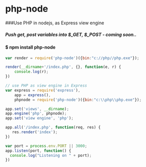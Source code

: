 php-node
============

###Use PHP in nodejs, as Express view engine

##### Push get, post variables into $_GET, $_POST - coming soon..

#### $ npm install php-node

```javascript
var render = require('php-node')({bin:"c://php//php.exe"});

render(__dirname+'/index.php', {}, function(e, r) {
    console.log(r);
})

// use PHP as view engine in Express
var express = require('express'),
	app = express(),
	phpnode = require('php-node')({bin:"c:\\php\\php.exe"});

app.set('views', __dirname);
app.engine('php', phpnode);
app.set('view engine', 'php');

app.all('/index.php', function(req, res) {
   res.render('index');
})

var port = process.env.PORT || 3000;
app.listen(port, function() {
  console.log("Listening on " + port);
})
```
